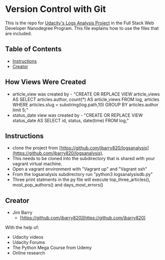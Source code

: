 # Version Control with Git

This is the repo for [Udacity's Logs Analysis Project]() in the Full
Stack Web Developer Nanodegree Program. This file explains how to use
the files that are included.

## Table of Contents

* [Instructions](#instructions)
* [Creator](#creators)

## How Views Were Created

* article_view was created by  - "CREATE OR REPLACE VIEW article_views AS SELECT articles.author, count(*) AS
article_views FROM log, articles WHERE articles.slug = substring(log.path,10)
GROUP BY articles.author limit 5;"
* status_date view was created by - "CREATE OR REPLACE VIEW status_date AS SELECT id, status, date(time)
FROM log;"

## Instructions

* clone the project from [https://github.com/jbarry820/logsanalysis](https://github.com/jbarry820/logsanalysis).
* This needs to be cloned into the subdirectory that is shared with your vagrant virtual machine.
* Open a vagrant environment with "Vagrant up" and "Vagrant ssh"
* From the logsanalysis subdirectory run "python3 logsanalysisdb.py"
* Three print statments in the py file will execute top_three_articles(), most_pop_authors() and days_most_errors()

## Creator

* Jim Barry
    - [https://github.com/jbarry820](https://github.com/jbarry820)

With the help of:

* Udacity videos
* Udacity Forums
* The Python Mega Course from Udemy
* Online research
